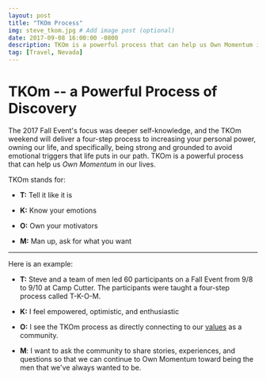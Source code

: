 ```yaml
---
layout: post
title: "TKOm Process"
img: steve_tkom.jpg # Add image post (optional)
date: 2017-09-08 16:00:00 -0800 
description: TKOm is a powerful process that can help us Own Momentum in our lives.
tag: [Travel, Nevada]
---
```

# TKOm -- a Powerful Process of Discovery

The 2017 Fall Event's focus was deeper self-knowledge, and the TKOm weekend will deliver a four-step process to increasing your personal power, owning our life, and specifically, being strong and grounded to avoid emotional triggers that life puts in our path. TKOm is a powerful process that can help us _Own Momentum_ in our lives.  


TKOm stands for:

* **T:** Tell it like it is

* **K:** Know your emotions

* **O:** Own your motivators

* **M:** Man up, ask for what you want

* * * 

Here is an example:

* **T:** Steve and a team of men led 60 participants on a Fall Event from 9/8 to 9/10 at Camp Cutter.  The participants were taught a four-step process called T-K-O-M.  

* **K:** I feel empowered, optimistic, and enthusiastic

* **O:** I see the TKOm process as directly connecting to our [values](https://discourse.gomomentum.org/t/momentums-values/1407/8) as a community.

* **M**: I want to ask the community to share stories, experiences, and questions so that we can continue to Own Momentum toward being the men that we've always wanted to be.